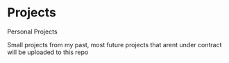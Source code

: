 # Projects
Personal Projects

Small projects from my past, most future projects that arent under contract will be uploaded to this repo
